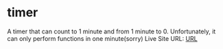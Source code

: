 # timer
A timer that can count to 1 minute and from 1 minute to 0.
Unfortunately, it can only perform functions in one minute(sorry)
Live Site URL: [URL](https://jemi-code.github.io/Timer)
